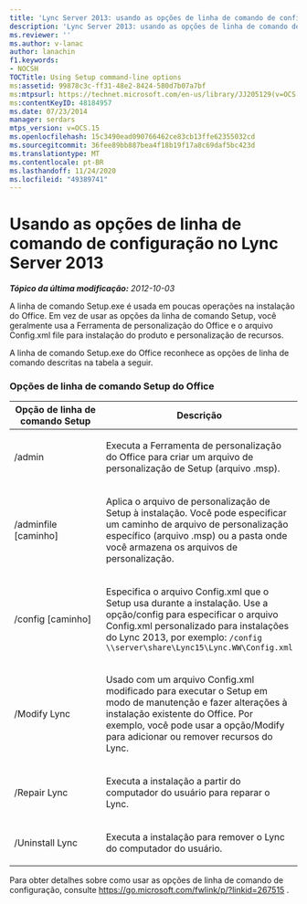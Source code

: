 ```yaml
---
title: 'Lync Server 2013: usando as opções de linha de comando de configuração'
description: 'Lync Server 2013: usando as opções de linha de comando de configuração.'
ms.reviewer: ''
ms.author: v-lanac
author: lanachin
f1.keywords:
- NOCSH
TOCTitle: Using Setup command-line options
ms:assetid: 99878c3c-ff31-48e2-8424-580d7b07a7bf
ms:mtpsurl: https://technet.microsoft.com/en-us/library/JJ205129(v=OCS.15)
ms:contentKeyID: 48184957
ms.date: 07/23/2014
manager: serdars
mtps_version: v=OCS.15
ms.openlocfilehash: 15c3490ead090766462ce83cb13ffe62355032cd
ms.sourcegitcommit: 36fee89bb887bea4f18b19f17a8c69daf5bc423d
ms.translationtype: MT
ms.contentlocale: pt-BR
ms.lasthandoff: 11/24/2020
ms.locfileid: "49389741"
---
```

# <a name="using-setup-command-line-options-in-lync-server-2013"></a>Usando as opções de linha de comando de configuração no Lync Server 2013

<div data-xmlns="http://www.w3.org/1999/xhtml">

<div class="topic" data-xmlns="http://www.w3.org/1999/xhtml" data-msxsl="urn:schemas-microsoft-com:xslt" data-cs="https://msdn.microsoft.com/">

<div data-asp="https://msdn2.microsoft.com/asp">



</div>

<div id="mainSection">

<div id="mainBody">

<span> </span>

_**Tópico da última modificação:** 2012-10-03_

A linha de comando Setup.exe é usada em poucas operações na instalação do Office. Em vez de usar as opções da linha de comando Setup, você geralmente usa a Ferramenta de personalização do Office e o arquivo Config.xml file para instalação do produto e personalização de recursos.

A linha de comando Setup.exe do Office reconhece as opções de linha de comando descritas na tabela a seguir.

### <a name="office-setup-command-line-options"></a>Opções de linha de comando Setup do Office

<table>
<colgroup>
<col style="width: 50%" />
<col style="width: 50%" />
</colgroup>
<thead>
<tr class="header">
<th>Opção de linha de comando Setup</th>
<th>Descrição</th>
</tr>
</thead>
<tbody>
<tr class="odd">
<td><p>/admin</p></td>
<td><p>Executa a Ferramenta de personalização do Office para criar um arquivo de personalização de Setup (arquivo .msp).</p></td>
</tr>
<tr class="even">
<td><p>/adminfile [caminho]</p></td>
<td><p>Aplica o arquivo de personalização de Setup à instalação. Você pode especificar um caminho de arquivo de personalização específico (arquivo .msp) ou a pasta onde você armazena os arquivos de personalização.</p></td>
</tr>
<tr class="odd">
<td><p>/config [caminho]</p></td>
<td><p>Especifica o arquivo Config.xml que o Setup usa durante a instalação. Use a opção/config para especificar o arquivo Config.xml personalizado para instalações do Lync 2013, por exemplo: <code>/config \\server\share\Lync15\Lync.WW\Config.xml</code></p></td>
</tr>
<tr class="even">
<td><p>/Modify Lync</p></td>
<td><p>Usado com um arquivo Config.xml modificado para executar o Setup em modo de manutenção e fazer alterações à instalação existente do Office. Por exemplo, você pode usar a opção/Modify para adicionar ou remover recursos do Lync.</p></td>
</tr>
<tr class="odd">
<td><p>/Repair Lync</p></td>
<td><p>Executa a instalação a partir do computador do usuário para reparar o Lync.</p></td>
</tr>
<tr class="even">
<td><p>/Uninstall Lync</p></td>
<td><p>Executa a instalação para remover o Lync do computador do usuário.</p></td>
</tr>
</tbody>
</table>


Para obter detalhes sobre como usar as opções de linha de comando de configuração, consulte <https://go.microsoft.com/fwlink/p/?linkid=267515> .

</div>

<span> </span>

</div>

</div>

</div>

